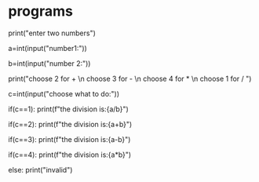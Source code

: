 # programs
print("enter two numbers")

a=int(input("number1:"))

b=int(input("number 2:"))

print("choose 2 for + \n choose 3 for - \n choose 4 for * \n choose 1 for / ")

c=int(input("choose what to do:"))

if(c==1):
     print(f"the division is:{a/b}")
    
if(c==2):
     print(f"the division is:{a+b}")
    
if(c==3):
    print(f"the division is:{a-b}")
    
if(c==4):
    print(f"the division is:{a*b}")   
    
else:
   print("invalid")
    
    
